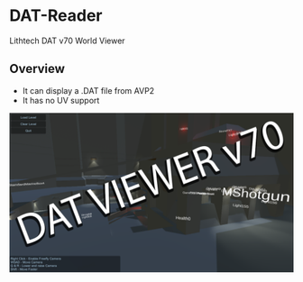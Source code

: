# DAT-Reader
Lithtech DAT v70 World Viewer


## **Overview**
* It can display a .DAT file from AVP2
* It has no UV support

<p align="center">
<img src="./images/datviewer.png" alt="DatViewer70", width="738">
</p>
